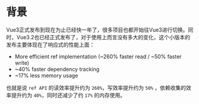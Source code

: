 # 背景

Vue3正式发布到现在为止已经快一年了，很多项目也都开始往Vue3进行切换。同时，Vue3.2也已经正式发布了，对于使用上而言没有多大的变化，这个小版本的发布主要体现在了响应式的性能上面：

- More efficient ref implementation (~260% faster read / ~50% faster write)
- ~40% faster dependency tracking
- ~17% less memory usage

也就是说 `ref API` 的读效率提升约为 `260%`，写效率提升约为 `50%` ，依赖收集的效率提升约为 `40%`，同时还减少了约 `17%` 的内存使用。





